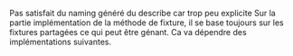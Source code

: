 Pas satisfait du naming généré du describe car trop peu explicite
Sur la partie implémentation de la méthode de fixture, il se base toujours sur les fixtures partagées ce qui peut être génant. 
Ca va dépendre des implémentations suivantes.
